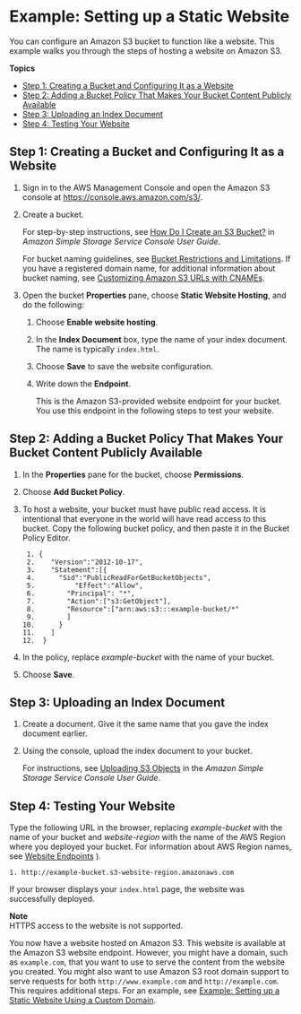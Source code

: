# Example: Setting up a Static Website<a name="HostingWebsiteOnS3Setup"></a>

You can configure an Amazon S3 bucket to function like a website\. This example walks you through the steps of hosting a website on Amazon S3\.

**Topics**
+ [Step 1: Creating a Bucket and Configuring It as a Website](#step1-create-bucket-config-as-website)
+ [Step 2: Adding a Bucket Policy That Makes Your Bucket Content Publicly Available](#step2-add-bucket-policy-make-content-public)
+ [Step 3: Uploading an Index Document](#step3-upload-index-doc)
+ [Step 4: Testing Your Website](#step4-test-web-site)

## Step 1: Creating a Bucket and Configuring It as a Website<a name="step1-create-bucket-config-as-website"></a>

1. Sign in to the AWS Management Console and open the Amazon S3 console at [https://console\.aws\.amazon\.com/s3/](https://console.aws.amazon.com/s3)\.

1. Create a bucket\.

   For step\-by\-step instructions, see [How Do I Create an S3 Bucket?](http://docs.aws.amazon.com/AmazonS3/latest/user-guide/create-bucket.html) in *Amazon Simple Storage Service Console User Guide*\.

   For bucket naming guidelines, see [Bucket Restrictions and Limitations](BucketRestrictions.md)\. If you have a registered domain name, for additional information about bucket naming, see [Customizing Amazon S3 URLs with CNAMEs](VirtualHosting.md#VirtualHostingCustomURLs)\.

1. Open the bucket **Properties** pane, choose **Static Website Hosting**, and do the following:

   1. Choose **Enable website hosting**\.

   1. In the **Index Document** box, type the name of your index document\. The name is typically `index.html`\.

   1. Choose **Save** to save the website configuration\.

   1. Write down the **Endpoint**\.

      This is the Amazon S3\-provided website endpoint for your bucket\. You use this endpoint in the following steps to test your website\.

## Step 2: Adding a Bucket Policy That Makes Your Bucket Content Publicly Available<a name="step2-add-bucket-policy-make-content-public"></a>

1. In the **Properties** pane for the bucket, choose **Permissions**\.

1. Choose **Add Bucket Policy**\.

1. To host a website, your bucket must have public read access\. It is intentional that everyone in the world will have read access to this bucket\. Copy the following bucket policy, and then paste it in the Bucket Policy Editor\. 

   ```
    1. {
    2.    "Version":"2012-10-17",
    3.    "Statement":[{
    4.  	"Sid":"PublicReadForGetBucketObjects",
    5.          "Effect":"Allow",
    6.  	  "Principal": "*",
    7.        "Action":["s3:GetObject"],
    8.        "Resource":["arn:aws:s3:::example-bucket/*"
    9.        ]
   10.      }
   11.    ]
   12.  }
   ```

1. In the policy, replace *example\-bucket* with the name of your bucket\.

1. Choose **Save**\.

## Step 3: Uploading an Index Document<a name="step3-upload-index-doc"></a>

1. Create a document\. Give it the same name that you gave the index document earlier\.

1. Using the console, upload the index document to your bucket\.

   For instructions, see [Uploading S3 Objects](http://docs.aws.amazon.com/AmazonS3/latest/user-guide/upload-objects.html) in the *Amazon Simple Storage Service Console User Guide*\.

## Step 4: Testing Your Website<a name="step4-test-web-site"></a>

Type the following URL in the browser, replacing *example\-bucket* with the name of your bucket and *website\-region* with the name of the AWS Region where you deployed your bucket\. For information about AWS Region names, see [Website Endpoints](WebsiteEndpoints.md) \)\. 

```
1. http://example-bucket.s3-website-region.amazonaws.com
```

If your browser displays your `index.html` page, the website was successfully deployed\.

**Note**  
HTTPS access to the website is not supported\.

You now have a website hosted on Amazon S3\. This website is available at the Amazon S3 website endpoint\. However, you might have a domain, such as `example.com`, that you want to use to serve the content from the website you created\. You might also want to use Amazon S3 root domain support to serve requests for both `http://www.example.com` and `http://example.com`\. This requires additional steps\. For an example, see [Example: Setting up a Static Website Using a Custom Domain](website-hosting-custom-domain-walkthrough.md)\. 